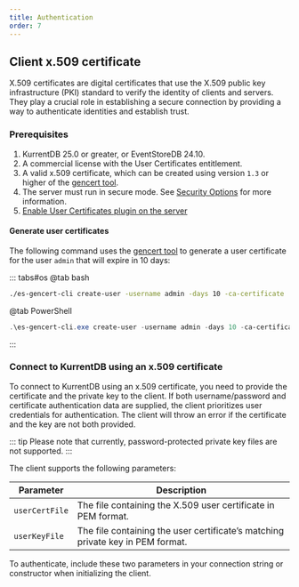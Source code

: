 ```yaml
---
title: Authentication
order: 7
---
```


## Client x.509 certificate <Badge type="warning" text="Commercial" vertical="middle"/>

X.509 certificates are digital certificates that use the X.509 public key infrastructure (PKI) standard to verify the identity of clients and servers. They play a crucial role in establishing a secure connection by providing a way to authenticate identities and establish trust.

### Prerequisites

1. KurrentDB 25.0 or greater, or EventStoreDB 24.10.
2. A commercial license with the User Certificates entitlement.
3. A valid x.509 certificate, which can be created using version `1.3` or higher of the [gencert tool](https://github.com/kurrent-io/es-gencert-cli).
4. The server must run in secure mode. See [Security Options](@server/security/protocol-security.md) for more information.
5. [Enable User Certificates plugin on the server](@server/security/user-authentication.md#user-x509-certificates)

#### Generate user certificates

The following command uses the [gencert tool](https://github.com/kurrent-io/es-gencert-cli) to generate a user certificate for the user `admin` that will expire in 10 days:

::: tabs#os
@tab bash
```bash
./es-gencert-cli create-user -username admin -days 10 -ca-certificate ./es-ca/ca.crt -ca-key ./es-ca/ca.key
```
@tab PowerShell
```powershell
.\es-gencert-cli.exe create-user -username admin -days 10 -ca-certificate ./es-ca/ca.crt -ca-key ./es-ca/ca.key
```
:::

### Connect to KurrentDB using an x.509 certificate

To connect to KurrentDB using an x.509 certificate, you need to provide the
certificate and the private key to the client. If both username/password and
certificate authentication data are supplied, the client prioritizes user
credentials for authentication. The client will throw an error if the
certificate and the key are not both provided.

::: tip
Please note that currently, password-protected private key files are not supported.
:::

The client supports the following parameters:

| Parameter      | Description                                                                    |
|----------------|--------------------------------------------------------------------------------|
| `userCertFile` | The file containing the X.509 user certificate in PEM format.                  |
| `userKeyFile`  | The file containing the user certificate’s matching private key in PEM format. |

To authenticate, include these two parameters in your connection string or constructor when initializing the client.